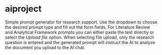 # aiproject

Simple prompt generator for research support. Use the dropdown to choose the
desired prompt type and fill out the form fields. For Literature Review and
Analytical Framework prompts you can either paste the text directly or select
the *Upload file* option. When selecting file upload, only the research question
is entered and the generated prompt will instruct the AI to analyze the document you upload to the AI chat.

